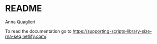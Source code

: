 README
================
Anna Quaglieri

To read the documentation go to https://supporting-scripts-library-size-rna-seq.netlify.com/.
